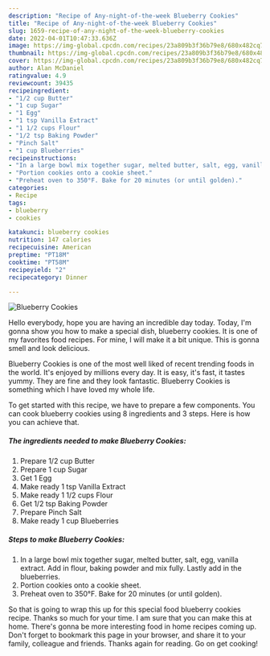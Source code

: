 ```yaml
---
description: "Recipe of Any-night-of-the-week Blueberry Cookies"
title: "Recipe of Any-night-of-the-week Blueberry Cookies"
slug: 1659-recipe-of-any-night-of-the-week-blueberry-cookies
date: 2022-04-01T10:47:33.636Z
image: https://img-global.cpcdn.com/recipes/23a809b3f36b79e8/680x482cq70/blueberry-cookies-recipe-main-photo.jpg
thumbnail: https://img-global.cpcdn.com/recipes/23a809b3f36b79e8/680x482cq70/blueberry-cookies-recipe-main-photo.jpg
cover: https://img-global.cpcdn.com/recipes/23a809b3f36b79e8/680x482cq70/blueberry-cookies-recipe-main-photo.jpg
author: Alan McDaniel
ratingvalue: 4.9
reviewcount: 39435
recipeingredient:
- "1/2 cup Butter"
- "1 cup Sugar"
- "1 Egg"
- "1 tsp Vanilla Extract"
- "1 1/2 cups Flour"
- "1/2 tsp Baking Powder"
- "Pinch Salt"
- "1 cup Blueberries"
recipeinstructions:
- "In a large bowl mix together sugar, melted butter, salt, egg, vanilla extract. Add in flour, baking powder and mix fully. Lastly add in the blueberries."
- "Portion cookies onto a cookie sheet."
- "Preheat oven to 350°F. Bake for 20 minutes (or until golden)."
categories:
- Recipe
tags:
- blueberry
- cookies

katakunci: blueberry cookies 
nutrition: 147 calories
recipecuisine: American
preptime: "PT18M"
cooktime: "PT58M"
recipeyield: "2"
recipecategory: Dinner

---
```



![Blueberry Cookies](https://img-global.cpcdn.com/recipes/23a809b3f36b79e8/680x482cq70/blueberry-cookies-recipe-main-photo.jpg)

Hello everybody, hope you are having an incredible day today. Today, I'm gonna show you how to make a special dish, blueberry cookies. It is one of my favorites food recipes. For mine, I will make it a bit unique. This is gonna smell and look delicious.

Blueberry Cookies is one of the most well liked of recent trending foods in the world. It's enjoyed by millions every day. It is easy, it's fast, it tastes yummy. They are fine and they look fantastic. Blueberry Cookies is something which I have loved my whole life.




To get started with this recipe, we have to prepare a few components. You can cook blueberry cookies using 8 ingredients and 3 steps. Here is how you can achieve that.

<!--inarticleads1-->

##### The ingredients needed to make Blueberry Cookies:

1. Prepare 1/2 cup Butter
1. Prepare 1 cup Sugar
1. Get 1 Egg
1. Make ready 1 tsp Vanilla Extract
1. Make ready 1 1/2 cups Flour
1. Get 1/2 tsp Baking Powder
1. Prepare Pinch Salt
1. Make ready 1 cup Blueberries




<!--inarticleads2-->

##### Steps to make Blueberry Cookies:

1. In a large bowl mix together sugar, melted butter, salt, egg, vanilla extract. Add in flour, baking powder and mix fully. Lastly add in the blueberries.
1. Portion cookies onto a cookie sheet.
1. Preheat oven to 350°F. Bake for 20 minutes (or until golden).




So that is going to wrap this up for this special food blueberry cookies recipe. Thanks so much for your time. I am sure that you can make this at home. There's gonna be more interesting food in home recipes coming up. Don't forget to bookmark this page in your browser, and share it to your family, colleague and friends. Thanks again for reading. Go on get cooking!
